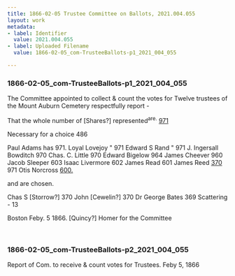 ```yaml
---
title: 1866-02-05 Trustee Committee on Ballots, 2021.004.055
layout: work
metadata:
- label: Identifier
  value: 2021.004.055
- label: Uploaded Filename
  value: 1866-02-05_com-TrusteeBallots-p1_2021_004_055

---
```

<div class="pages">
<div id="page-1773811">
<h3><a name="page-1773811">1866-02-05_com-TrusteeBallots-p1_2021_004_055</a></h3>
<div class="page-content">
<p>The Committee appointed to collect &amp; count the<span class='line-break'> </span>votes for Twelve trustees of the Mount Auburn Cemetery<span class='line-break'> </span>respectfully report -</p>
<p>That the whole number of [Shares?] represented<sup>are.</sup> <u>971</u></p>
<p>Necessary for a choice 486</p>
<p>Paul Adams has 971.<span class='line-break'> </span>Loyal Lovejoy " 971<span class='line-break'> </span>Edward S Rand " 971<span class='line-break'> </span>J. Ingersall Bowditch 970<span class='line-break'> </span>Chas. C. Little 970<span class='line-break'> </span>Edward Bigelow 964<span class='line-break'> </span>James Cheever 960<span class='line-break'> </span>Jacob Sleeper 603<span class='line-break'> </span>Isaac Livermore 602<span class='line-break'> </span>James Read 601<span class='line-break'> </span>James Reed <u>370</u> 971<span class='line-break'> </span>Otis Norcross <u>600.</u></p>
<p>and are chosen.</p>
<p>Chas S [Storrow?] 370<span class='line-break'> </span>John [Cewelin?] 370<span class='line-break'> </span>Dr George Bates 369<span class='line-break'> </span>Scattering - 13</p>
<p>Boston <date when='1866-02-05'>Feby. 5 1866.</date> [Quincy?] Homer for the Committee</p>
</div>
</div>
<br />
<div id="page-1773812">
<h3><a name="page-1773812">1866-02-05_com-TrusteeBallots-p2_2021_004_055</a></h3>
<div class="page-content">
<p>Report of Com. to receive<span class='line-break'> </span>&amp; count votes for Trustees.<span class='line-break'> </span><date when='1866-02-05'>Feby 5, 1866</date></p>
</div>
</div>
<br />
</div>
